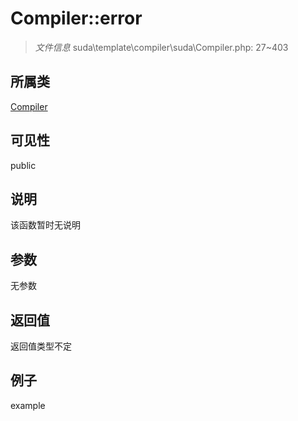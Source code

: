 # Compiler::error

> *文件信息* suda\template\compiler\suda\Compiler.php: 27~403
## 所属类 

[Compiler](../Compiler.md)

## 可见性

  public  
## 说明

该函数暂时无说明

## 参数

无参数

## 返回值
返回值类型不定

## 例子

example